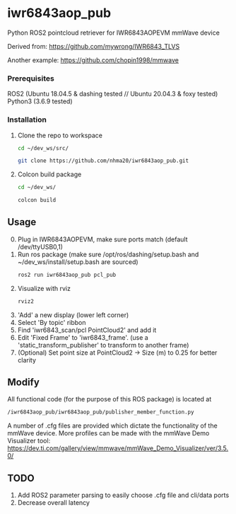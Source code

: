 # iwr6843aop_pub
Python ROS2 pointcloud retriever for IWR6843AOPEVM mmWave device

Derived from: https://github.com/mywrong/IWR6843_TLVS

Another example: https://github.com/chopin1998/mmwave


### Prerequisites

ROS2 (Ubuntu 18.04.5 & dashing tested  // Ubuntu 20.04.3 & foxy tested)
Python3 (3.6.9 tested)

### Installation

1. Clone the repo to workspace
   ```sh
   cd ~/dev_ws/src/
   ```
   ```sh
   git clone https://github.com/nhma20/iwr6843aop_pub.git
   ```
2. Colcon build package
   ```sh
   cd ~/dev_ws/
   ```
   ```sh
   colcon build
   ```


<!-- USAGE EXAMPLES -->
## Usage

0. Plug in IWR6843AOPEVM, make sure ports match (default /dev/ttyUSB0,1)
1. Run ros package (make sure /opt/ros/dashing/setup.bash and ~/dev_ws/install/setup.bash are sourced)
   ```sh
   ros2 run iwr6843aop_pub pcl_pub
   ```
2. Visualize with rviz
   ```sh
   rviz2
   ```
3. 'Add' a new display (lower left corner)
4. Select 'By topic' ribbon
5. Find 'iwr6843_scan/pcl PointCloud2' and add it
6. Edit 'Fixed Frame' to 'iwr6843_frame'. (use a 'static_transform_publisher' to transform to another frame)
7. (Optional) Set point size at PointCloud2 -> Size (m) to 0.25 for better clarity

## Modify

All functional code (for the purpose of this ROS package) is located at
   ```sh
   /iwr6843aop_pub/iwr6843aop_pub/publisher_member_function.py
   ```
A number of .cfg files are provided which dictate the functionality of the mmWave device. More profiles can be made with the mmWave Demo Visualizer tool: https://dev.ti.com/gallery/view/mmwave/mmWave_Demo_Visualizer/ver/3.5.0/


## TODO
1. Add ROS2 parameter parsing to easily choose .cfg file and cli/data ports
2. Decrease overall latency
